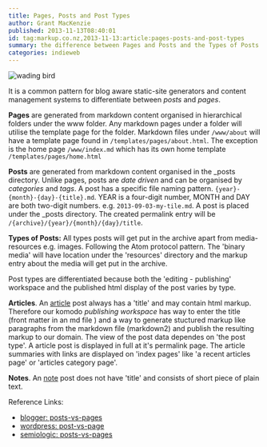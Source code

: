 ```yaml
---
title: Pages, Posts and Post Types
author: Grant MacKenzie
published: 2013-11-13T08:40:01
id: tag:markup.co.nz,2013-11-13:article:pages-posts-and-post-types
summary: the difference between Pages and Posts and the Types of Posts
categories: indieweb
---
```


![wading bird](/resources/images/wading-bird.png)

It is a common pattern for blog aware static-site generators and content
management systems to differentiate between *posts* and *pages*.

**Pages** are generated from markdown content organised in hierarchical folders
under the www folder. Any markdown pages under a folder will utilise the
template page for the folder. Markdown files under ```/www/about``` will have a
template page found in ```/templates/pages/about.html```. The exception is the
home page ```/www/index.md``` which has its own home template
```/templates/pages/home.html```

**Posts** are generated from markdown content organised in the &#95;posts
directory. Unlike pages, posts are *date driven* and can be organised by
*categories* and *tags*. A post has a specific file naming pattern.
```{year}-{month}-{day}-{title}.md```. YEAR is a four-digit number, MONTH and
DAY are both two-digit numbers. e.g. ```2013-09-03-my-tile.md```. A post is
placed under the &#95;posts directory. The created permalink entry will be
```/{archive}/{year}/{month}/{day}/title```.

**Types of Posts:** All types posts will get put in the archive apart
from media-resources e.g. images. Following the Atom protocol pattern. The
'binary media' will have location under the 'resources' directory and the markup
entry about the media will get put in the archive.

Post types are differentiated because both the 'editing - publishing' workspace
and the published html display of the post varies by type.

**Articles**. An [article](http://indiewebcamp.com/article) post always has a 'title' and may contain html
markup. Therefore our komodo *publishing workspace* has way to enter the title
(front matter in an md file ) and a way to generate stuctured markup like
paragraphs from the markdown file (markdown2) and publish the resulting markup
to our domain. The view of the post data dependes on 'the post type'. A article
post is displayed in full at it's permalink page. The article summaries with
links are displayed on 'index pages' like 'a recent articles page' or
'articles category page'.


**Notes**. An [note](http://indiewebcamp.com/note) post does not have 'title' and consists of short piece of
plain text.




Reference Links:

* [blogger: posts-vs-pages](http://www.mybloggerlab.com/2013/02/what-is-the-difference-between-posts-vs-pages-in-blogger.html)
* [wordpress: post-vs-page](http://en.support.wordpress.com/post-vs-page/)
* [semiologic: posts-vs-pages](http://www.semiologic.com/resources/blogging/posts-vs-pages/)
